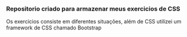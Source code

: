 <h3>Repositorio criado para armazenar meus exercicios de CSS</h3>

Os exercicios consiste em diferentes situações, além de CSS utilizei um framework de CSS chamado Bootstrap
